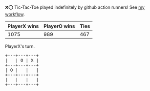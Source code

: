 :x::o: Tic-Tac-Toe played indefinitely by github action runners! See [my workflow](.github/workflows/play.yaml).

|PlayerX wins|PlayerO wins|Ties|
|-|-|-|
|1075|989|467|

PlayerX's turn.

<pre>
+---+---+---+
|   | O | X |
+---+---+---+
| O |   |   |
+---+---+---+
|   |   |   |
+---+---+---+
</pre>